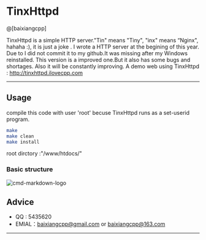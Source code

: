 # TinxHttpd

@[baixiangcpp]

TinxHttpd is a simple HTTP server."Tin" means "Tiny", "inx"  means “Nginx", hahaha :), it is just a joke .
I wrote a HTTP server at the begining of this year. Due to I did not commit it to my github.It was missing after my Windows reinstalled. This version is a improved one.But it also has some bugs and shortages. Also it will be constantly improving.
 A demo web using TinxHttpd : http://tinxhttpd.ilovecpp.com
 
-------------------


## Usage

compile this code with user 'root' becuse TinxHttpd runs as a set-userid program.

``` bash
make
make clean
make install
```
root dirctory :"/www/htdocs/"

### Basic structure

![cmd-markdown-logo](http://ilovecpp.com/github/tinxhttpd.jpg)


## Advice
- QQ : 5435620
- EMIAL：<baixiangcpp@gmail.com> or <baixiangcpp@163.com>

---------

